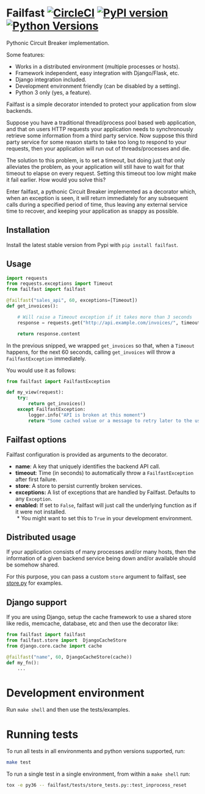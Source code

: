 Failfast [![CircleCI](https://circleci.com/gh/ticketea/failfast.svg?style=svg)](https://circleci.com/gh/ticketea/failfast) [![PyPI version](https://img.shields.io/pypi/v/failfast.svg)]() [![Python Versions](https://img.shields.io/pypi/pyversions/failfast.svg)]()
=======

Pythonic Circuit Breaker implementation.

Some features:

   * Works in a distributed environment (multiple processes or hosts).
   * Framework independent, easy integration with Django/Flask, etc.
   * Django integration included.
   * Development environment friendly (can be disabled by a setting).
   * Python 3 only (yes, a feature).


Failfast is a simple decorator intended to protect your application from slow backends.

Suppose you have a traditional thread/process pool based web application, and that on users
HTTP requests your application needs to synchronously retrieve some information from a third
party service. Now suppose this third party service for some reason starts to take too long
to respond to your requests, then your application will run out of threads/processes and die.

The solution to this problem, is to set a timeout, but doing just that only alleviates the problem,
as your application will still have to wait for that timeout to elapse on every request. Setting
this timeout too low might make it fail earlier. How would you solve this?

Enter failfast, a pythonic Circuit Breaker implemented as a decorator which, when an exception
is seen, it will return immediately for any subsequent calls during a specified period of time, thus
leaving any external service time to recover, and keeping your application as snappy as possible.


Installation
-----------

Install the latest stable version from Pypi with `pip install failfast`.


Usage
-----

```python
import requests
from requests.exceptions import Timeout
from failfast import failfast

@failfast("sales_api", 60, exceptions=[Timeout])
def get_invoices():

    # Will raise a Timeout exception if it takes more than 3 seconds
    response = requests.get("http://api.example.com/invoices/", timeout=3)

    return response.content

```

In the previous snipped, we wrapped `get_invoices` so that, when a `Timeout` happens, for the next
60 seconds, calling `get_invoices` will throw a `FailfastException` immediately.


You would use it as follows:

```python
from failfast import FailfastException

def my_view(request):
    try:
        return get_invoices()
    except FailfastException:
        logger.info("API is broken at this moment")
        return "Some cached value or a message to retry later to the user"

```

Failfast options
----------------

Failfast configuration is provided as arguments to the decorator.

* **name**: A key that uniquely identifies the backend API call.
* **timeout**: Time (in seconds) to automatically throw a `FailfastException` after first failure.
* **store**: A store to persist currently broken services.
* **exceptions:** A list of exceptions that are handled by Failfast. Defaults to any `Exception`.
* **enabled:** If set to `False`, failfast will just call the underlying function as if it were not installed.  
  * You might want to set this to `True` in your development environment.

Distributed usage
-----------------

If your application consists of many processes and/or many hosts, then the information
of a given backend service being down and/or available should be somehow shared.

For this purpose, you can pass a custom `store` argument to failfast, see [store.py](failfast/store.py) for examples.


Django support
--------------

If you are using Django, setup the cache framework to use a shared store like redis, memcache, database, etc
and then use the decorator like:
```python
from failfast import failfast
from failfast.store import  DjangoCacheStore
from django.core.cache import cache

@failfast("name", 60, DjangoCacheStore(cache))
def my_fn():
    ...
```

Development environment
=======================

Run `make shell` and then use the tests/examples.


Running tests
=============

To run all tests in all environments and python versions supported, run:

```bash
make test
```

To run a single test in a single environment, from within a `make shell` run:

```bash
tox -e py36 -- failfast/tests/store_tests.py::test_inprocess_reset
```
